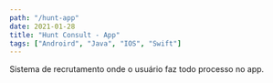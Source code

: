```yaml
---
path: "/hunt-app"
date: 2021-01-28
title: "Hunt Consult - App"
tags: ["Androird", "Java", "IOS", "Swift"]
---
```


Sistema de recrutamento
onde o usuário faz
todo processo no app.
